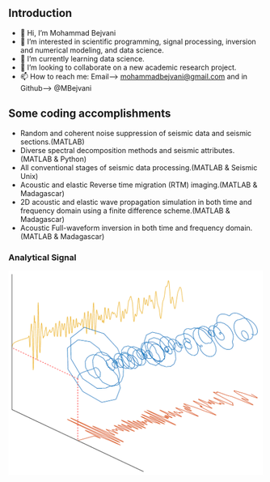 ## Introduction
- 👋 Hi, I’m Mohammad Bejvani
- 👀 I’m interested in scientific programming, signal processing, inversion and numerical modeling, and data science. 
- 🌱 I’m currently learning data science. 
- 💞️ I’m looking to collaborate on a new academic research project. 
- 📫 How to reach me: Email--> mohammadbejvani@gmail.com and in Github--> @MBejvani

<!---
MBejvani/MBejvani is a ✨ special ✨ repository because its `README.md` (this file) appears on your GitHub profile.
You can click the Preview link to take a look at your changes.
--->

## Some coding accomplishments
*	Random and coherent noise suppression of seismic data and seismic sections.(MATLAB)
*	Diverse spectral decomposition methods and seismic attributes.(MATLAB & Python)
*	All conventional stages of seismic data processing.(MATLAB & Seismic Unix)
*	Acoustic and elastic Reverse time migration (RTM) imaging.(MATLAB & Madagascar)
*	2D acoustic and elastic wave propagation simulation in both time and frequency domain using a finite difference scheme.(MATLAB & Madagascar)
*	Acoustic Full-waveform inversion in both time and frequency domain.(MATLAB & Madagascar)

### Analytical Signal

![Analytical Signal](HS.png)
